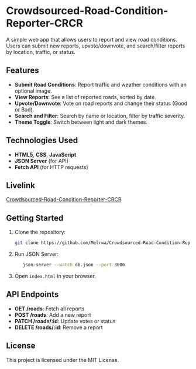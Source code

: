 # Crowdsourced-Road-Condition-Reporter-CRCR

A simple web app that allows users to report and view road conditions. Users can submit new reports, upvote/downvote, and search/filter reports by location, traffic, or status.

## Features

- **Submit Road Conditions**: Report traffic and weather conditions with an optional image.
- **View Reports**: See a list of reported roads, sorted by date.
- **Upvote/Downvote**: Vote on road reports and change their status (Good or Bad).
- **Search and Filter**: Search by name or location, filter by traffic severity.
- **Theme Toggle**: Switch between light and dark themes.

## Technologies Used

- **HTML5**, **CSS**, **JavaScript**
- **JSON Server** (for API)
- **Fetch API** (for HTTP requests)
## Livelink 
[Crowdsourced-Road-Condition-Reporter-CRCR](https://crowdsourced-road-condition-reporter-crcr.vercel.app/)

## Getting Started



1. Clone the repository:
    ```bash
    git clone https://github.com/Melrwa/Crowdsourced-Road-Condition-Reporter-CRCR.git
    ```

2. Run JSON Server:
    ```bash
       json-server --watch db.json --port 3000
    ```

3. Open `index.html` in your browser.

## API Endpoints

- **GET /roads**: Fetch all reports
- **POST /roads**: Add a new report
- **PATCH /roads/:id**: Update votes or status
- **DELETE /roads/:id**: Remove a report

## License

This project is licensed under the MIT License.
